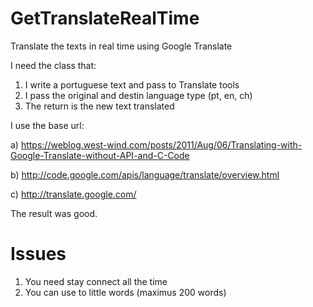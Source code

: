 # GetTranslateRealTime
Translate the texts in real time using Google Translate

I need the class that:

1. I write a portuguese text and pass to Translate tools
2. I pass the original and destin language type (pt, en, ch)
3. The return is the new text translated

I use the base url:

a) https://weblog.west-wind.com/posts/2011/Aug/06/Translating-with-Google-Translate-without-API-and-C-Code

b) http://code.google.com/apis/language/translate/overview.html

c) http://translate.google.com/

The result was good.

# Issues
1. You need stay connect all the time
2. You can use to little words (maximus 200 words)
